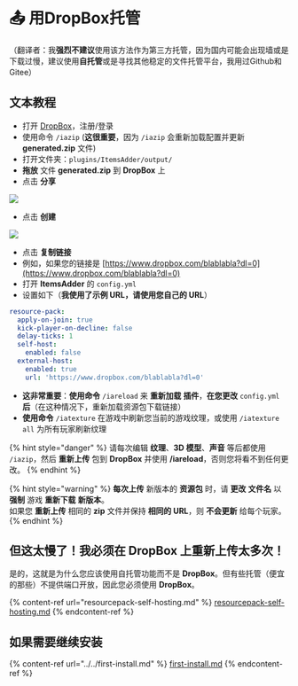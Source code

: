 # 📤 用DropBox托管

（翻译者：我**强烈不建议**使用该方法作为第三方托管，因为国内可能会出现墙或是下载过慢，建议使用**自托管**或是寻找其他稳定的文件托管平台，我用过Github和Gitee）

## 文本教程

* 打开 [DropBox](https://dropbox.com/)，注册/登录
* 使用命令 `/iazip` (**这很重要**，因为 `/iazip` 会重新加载配置并更新 **generated.zip** 文件)
* 打开文件夹：`plugins/ItemsAdder/output/`
* **拖放** 文件 **generated.zip** 到 **DropBox** 上
* 点击 **分享**

![](../../.gitbook/assets/image\_\(20\).png)

* 点击 **创建**

![](../../.gitbook/assets/image\_\(21\).png)

* 点击 **复制链接**
* 例如，如果您的链接是 [https://www.dropbox.com/blablabla?dl=0](https://www.dropbox.com/blablabla?dl=0)
* 打开 **ItemsAdder** 的 `config.yml`
* 设置如下（**我使用了示例 URL，请使用您自己的 URL**）

```yaml
resource-pack:
  apply-on-join: true
  kick-player-on-decline: false
  delay-ticks: 1
  self-host:
    enabled: false
  external-host:
    enabled: true
    url: 'https://www.dropbox.com/blablabla?dl=0'
```

* **这非常重要**：**使用命令** `/iareload` 来 **重新加载** **插件**，**在您更改** `config.yml` **后**（在这种情况下，重新加载资源包下载链接）
* **使用命令** `/iatexture` 在游戏中刷新您当前的游戏纹理，或使用 `/iatexture all` 为所有玩家刷新纹理

{% hint style="danger" %}
请每次编辑 **纹理**、**3D 模型**、**声音** 等后都使用 `/iazip`，然后 **重新上传** 包到 **DropBox** 并使用 **/iareload**，否则您将看不到任何更改。
{% endhint %}

{% hint style="warning" %}
**每次上传** 新版本的 **资源包** 时，请 **更改** **文件名** 以 **强制** 游戏 **重新下载** **新版本**。\
如果您 **重新上传** 相同的 **zip** 文件并保持 **相同的 URL**，则 **不会更新** 给每个玩家。
{% endhint %}

## 但这太慢了！我必须在 DropBox 上重新上传太多次！

是的，这就是为什么您应该使用自托管功能而不是 **DropBox**。但有些托管（便宜的那些）不提供端口开放，因此您必须使用 **DropBox**。

{% content-ref url="resourcepack-self-hosting.md" %}
[resourcepack-self-hosting.md](resourcepack-self-hosting.md)
{% endcontent-ref %}

## 如果需要继续安装

{% content-ref url="../../first-install.md" %}
[first-install.md](../../first-install.md)
{% endcontent-ref %}
